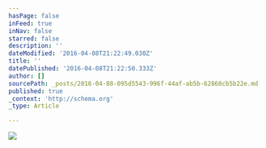 ```yaml
---
hasPage: false
inFeed: true
inNav: false
starred: false
description: ''
dateModified: '2016-04-08T21:22:49.030Z'
title: ''
datePublished: '2016-04-08T21:22:50.333Z'
author: []
sourcePath: _posts/2016-04-08-095d5543-996f-44af-ab5b-62860cb5b22e.md
published: true
_context: 'http://schema.org'
_type: Article

---
```

![](https://the-grid-user-content.s3-us-west-2.amazonaws.com/5866beeb-de10-4e7d-a0f3-794209bfb1bb.jpg)